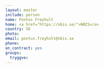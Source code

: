 ```yaml
---
layout: master
include: person
name: Pontus Freyhult
home: <a href="https://nbis.se/">NBIS</a>
country: SE
photo:
email: pontus.freyhult@nbis.se
phone:
on_contract: yes
groups:
  tryggve:
---
```

